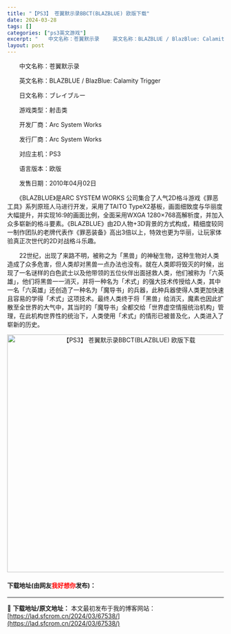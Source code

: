 ```yaml
---
title: "【PS3】 苍翼默示录BBCT(BLAZBLUE) 欧版下载"
date: 2024-03-28
tags: []
categories: ["ps3英文游戏"]
excerpt: "　　中文名称：苍翼默示录 　　英文名称：BLAZBLUE / BlazBlue: Calamity Trigger 　　日文名称：ブレイブルー 　　游戏类型：射击类 　　开发厂商：Arc System Works 　　发行厂商：Arc System Works 　　对应主机：PS3 　　语言版本：欧&hellip;"
layout: post
---
```


 <p>　　中文名称：苍翼默示录</p> <p>　　英文名称：BLAZBLUE / BlazBlue: Calamity Trigger</p> <p>　　日文名称：ブレイブルー</p> <p>　　游戏类型：射击类</p> <p>　　开发厂商：Arc System Works</p> <p>　　发行厂商：Arc System Works</p> <p>　　对应主机：PS3</p> <p>　　语言版本：欧版</p> <p>　　发售日期：2010年04月02日</p> <p>　　《BLAZBLUE》是ARC SYSTEM WORKS 公司集合了人气2D格斗游戏《罪恶工具》系列原班人马进行开发，采用了TAITO TypeX2基板，画面细致度与华丽度大幅提升，并实现16:9的画面比例，全面采用WXGA 1280&times;768高解析度，并加入众多崭新的格斗要素。《BLAZBLUE》由2D人物+3D背景的方式构成，精细度较同一制作团队的老牌代表作《罪恶装备》高出3倍以上，特效也更为华丽，让玩家体验真正次世代的2D对战格斗乐趣。</p> <p>　　22世纪，出现了来路不明，被称之为「黑兽」的神秘生物，这种生物对人类造成了众多危害，但人类却对黑兽一点办法也没有。就在人类即将毁灭的时候，出现了一名谜样的白色武士以及他带领的五位伙伴出面拯救人类，他们被称为「六英雄」，他们将黑兽一一消灭，并将一种名为「术式」的强大技术传授给人类，其中一名「六英雄」还创造了一种名为「魔导书」的兵器，此种兵器使得人类更加快速且容易的学得「术式」这项技术。最终人类终于将「黑兽」给消灭，魔素也因此扩散至全世界的大气中，其当时的「魔导书」全都交给「世界虚空情报统治机构」管理，在此机构世界性的统治下，人类使用「术式」的情形已被普及化，人类进入了崭新的历史。</p> <p align="center"><img align="" border="0" src="https://lad.sfcrom.cn/wp-content/uploads/2024/03/20240328_66051b660c9f4.jpg" width="552" alt="【PS3】 苍翼默示录BBCT(BLAZBLUE) 欧版下载" /></p> <p><h4>下载地址(由网友<font color="red">我好想你</font>发布)：</h4></p> 

---
📖 **下载地址/原文地址：** 本文最初发布于我的博客网站：[https://lad.sfcrom.cn/2024/03/67538/](https://lad.sfcrom.cn/2024/03/67538/)
